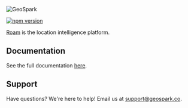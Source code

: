 ![GeoSpark](https://raw.githubusercontent.com/geosparklabs/react-native-roam/master/logo.png?v=3)

[![npm version](https://badge.fury.io/js/react-native-geospark.svg)](https://badge.fury.io/js/react-native-geospark)

[Roam](https://roam.ai) is the location intelligence platform.

## Documentation

See the full documentation [here](https://github.com/geosparks/react-native-roam/wiki).

## Support

Have questions? We're here to help! Email us at [support@geospark.co](mailto:support@geospark.co).
